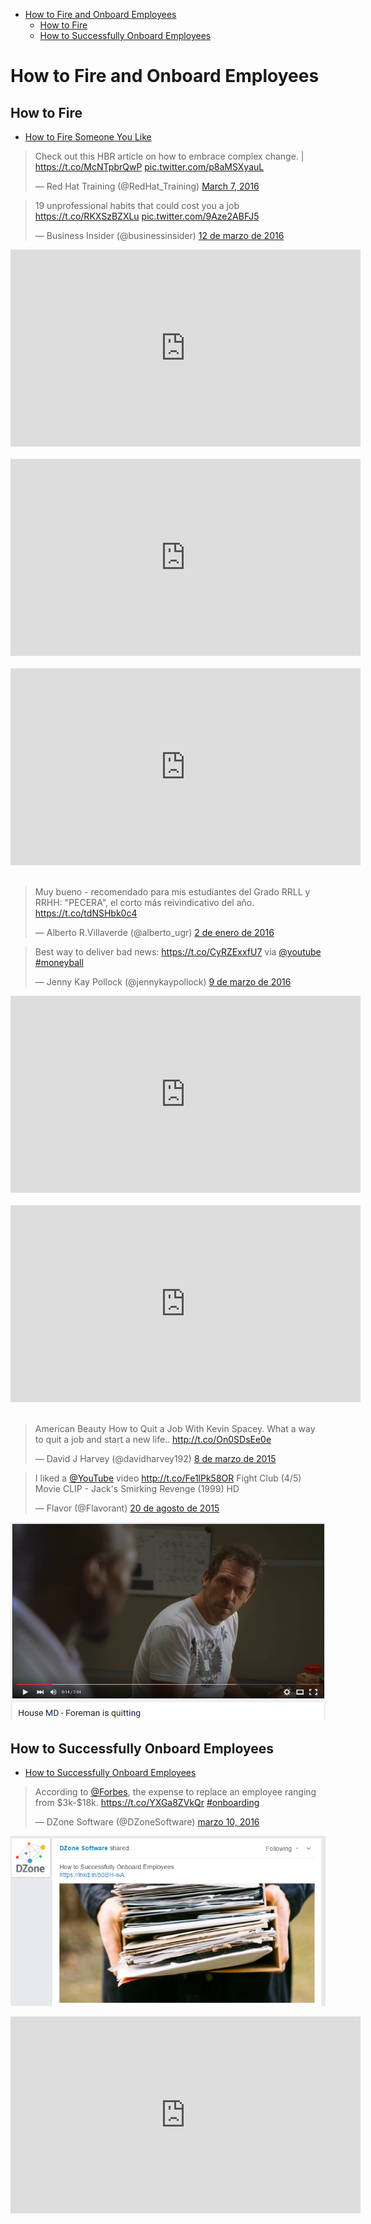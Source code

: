 <!-- MarkdownTOC -->

- [How to Fire and Onboard Employees](#how-to-fire-and-onboard-employees)
    - [How to Fire](#how-to-fire)
    - [How to Successfully Onboard Employees](#how-to-successfully-onboard-employees)

<!-- /MarkdownTOC -->

# How to Fire and Onboard Employees
## How to Fire
- [How to Fire Someone You Like](https://www.linkedin.com/pulse/how-fire-someone-you-like-zeynep-ilgaz)

<blockquote class="twitter-tweet tw-align-center" data-partner="tweetdeck"><p lang="en" dir="ltr">Check out this HBR article on how to embrace complex change. | <a href="https://t.co/McNTpbrQwP">https://t.co/McNTpbrQwP</a> <a href="https://t.co/p8aMSXyauL">pic.twitter.com/p8aMSXyauL</a></p>&mdash; Red Hat Training (@RedHat_Training) <a href="https://twitter.com/RedHat_Training/status/706809624440266752">March 7, 2016</a></blockquote><script async src="//platform.twitter.com/widgets.js" charset="utf-8"></script>

<blockquote class="twitter-tweet tw-align-center" data-lang="es"><p lang="en" dir="ltr">19 unprofessional habits that could cost you a job <a href="https://t.co/RKXSzBZXLu">https://t.co/RKXSzBZXLu</a> <a href="https://t.co/9Aze2ABFJ5">pic.twitter.com/9Aze2ABFJ5</a></p>&mdash; Business Insider (@businessinsider) <a href="https://twitter.com/businessinsider/status/708699357487472641">12 de marzo de 2016</a></blockquote><script async src="//platform.twitter.com/widgets.js" charset="utf-8"></script>

<div class="container">
<iframe width="560" height="315" src="https://www.youtube.com/embed/u1zX5ftiI2U?rel=0" frameborder="0" allowfullscreen class="video"></iframe>
</div>
<br>

<div class="container">
<iframe width="560" height="315" src="https://www.youtube.com/embed/nRUkLUwX67M?rel=0" frameborder="0" allowfullscreen class="video"></iframe>
</div>
<br>

<div class="container">
<iframe width="560" height="315" src="https://www.youtube.com/embed/M-WBXb2aPbQ?rel=0" frameborder="0" allowfullscreen class="video"></iframe>
</div>
<br>

<blockquote class="twitter-tweet tw-align-center" data-lang="es"><p lang="es" dir="ltr">Muy bueno - recomendado para mis estudiantes del Grado RRLL y RRHH: &quot;PECERA&quot;, el corto más reivindicativo del año. <a href="https://t.co/tdNSHbk0c4">https://t.co/tdNSHbk0c4</a></p>&mdash; Alberto R.Villaverde (@alberto_ugr) <a href="https://twitter.com/alberto_ugr/status/683382607699152897">2 de enero de 2016</a></blockquote><script async src="//platform.twitter.com/widgets.js" charset="utf-8"></script>

<blockquote class="twitter-tweet tw-align-center" data-lang="es"><p lang="en" dir="ltr">Best way to deliver bad news: <a href="https://t.co/CyRZExxfU7">https://t.co/CyRZExxfU7</a> via <a href="https://twitter.com/YouTube">@youtube</a> <a href="https://twitter.com/hashtag/moneyball?src=hash">#moneyball</a></p>&mdash; Jenny Kay Pollock (@jennykaypollock) <a href="https://twitter.com/jennykaypollock/status/707406607328485377">9 de marzo de 2016</a></blockquote>
<script async src="//platform.twitter.com/widgets.js" charset="utf-8"></script>

<div class="container">
<iframe width="560" height="315" src="https://www.youtube.com/embed/Sfm2OzP1cRQ?rel=0" frameborder="0" allowfullscreen class="video"></iframe>
</div>
<br>

<div class="container">
<iframe width="560" height="315" src="https://www.youtube.com/embed/sJQL8w-jgEs?rel=0" frameborder="0" allowfullscreen class="video"></iframe>
</div>
<br>

<blockquote class="twitter-tweet tw-align-center" data-lang="es"><p lang="en" dir="ltr">American Beauty How to Quit a Job With Kevin Spacey. What a way to quit a job and start a new life.. <a href="http://t.co/On0SDsEe0e">http://t.co/On0SDsEe0e</a></p>&mdash; David J Harvey (@davidharvey192) <a href="https://twitter.com/davidharvey192/status/574684272298086401">8 de marzo de 2015</a></blockquote><script async src="//platform.twitter.com/widgets.js" charset="utf-8"></script>

<blockquote class="twitter-tweet tw-align-center" data-lang="es"><p lang="en" dir="ltr">I liked a <a href="https://twitter.com/YouTube">@YouTube</a> video <a href="http://t.co/Fe1lPk58OR">http://t.co/Fe1lPk58OR</a> Fight Club (4/5) Movie CLIP - Jack&#39;s Smirking Revenge (1999) HD</p>&mdash; Flavor (@Flavorant) <a href="https://twitter.com/Flavorant/status/634471694351007744">20 de agosto de 2015</a></blockquote><script async src="//platform.twitter.com/widgets.js" charset="utf-8"></script>

[![house_foreman_quits](images/house_foreman_quits.png)](https://www.youtube.com/watch?v=IECa1eCLVr4)

## How to Successfully Onboard Employees
- [How to Successfully Onboard Employees](http://www.dzonesoftware.com/blog/how-to-successfully-onboard-employees)

<blockquote class="twitter-tweet tw-align-center" data-lang="es"><p lang="en" dir="ltr">According to <a href="https://twitter.com/Forbes">@Forbes</a>, the expense to replace an employee ranging from $3k-$18k. <a href="https://t.co/YXGa8ZVkQr">https://t.co/YXGa8ZVkQr</a> <a href="https://twitter.com/hashtag/onboarding?src=hash">#onboarding</a></p>&mdash; DZone Software (@DZoneSoftware) <a href="https://twitter.com/DZoneSoftware/status/707955522662768640">marzo 10, 2016</a></blockquote>
<script async src="//platform.twitter.com/widgets.js" charset="utf-8"></script>

[![howto_onboard_employees](images/howto_onboard_employees.png)](http://www.dzonesoftware.com/blog/how-to-successfully-onboard-employees)

<div class="container">
<iframe width="560" height="315" src="https://www.youtube.com/embed/Ga2zo_chWlQ?rel=0" frameborder="0" allowfullscreen class="video"></iframe>
</div>
<br>
